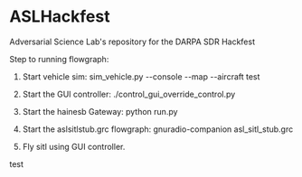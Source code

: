 # ASLHackfest
Adversarial Science Lab's repository for the DARPA SDR Hackfest

Step to running flowgraph:

1. Start vehicle sim: sim_vehicle.py --console --map --aircraft test

2. Start the GUI controller: ./control_gui_override_control.py 

3. Start the hainesb Gateway: python run.py 

4. Start the aslsitlstub.grc flowgraph: gnuradio-companion asl_sitl_stub.grc

5. Fly sitl using GUI controller.

test
